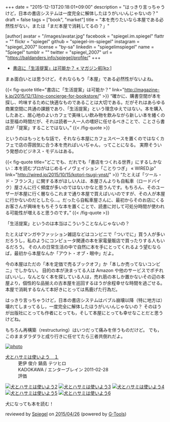 +++
date = "2015-12-13T20:18:01+09:00"
description = "はっきり言っちゃうけど，日本の書店システムは一度完全に解体したほうがいいんじゃないの？"
draft = false
tags = ["book", "market"]
title = "本を売りたいなら本屋である必然性がない，または「まだ本屋で消耗してるの？」"

[author]
  avatar = "/images/avatar.jpg"
  facebook = "spiegel.im.spiegel"
  flattr = ""
  flickr = "spiegel"
  github = "spiegel-im-spiegel"
  instagram = "spiegel_2007"
  license = "by-sa"
  linkedin = "spiegelimspiegel"
  name = "Spiegel"
  tumblr = ""
  twitter = "spiegel_2007"
  url = "https://baldanders.info/spiegel/profile/"
+++

- [書店に「生活提案」は可能か？ « マガジン航[kɔː]](http://magazine-k.jp/2015/12/13/no-concierge-for-bookstore/)

まぁ面白いとは思うけど，それならもう「本屋」である必然性がないよね。

{{< fig-quote title="書店に「生活提案」は可能か？" link="http://magazine-k.jp/2015/12/13/no-concierge-for-bookstore/" >}}
<q>確かに、購書空間が本を探し、吟味するために快適なものであることは大切である。だがそれはあらゆる商業空間に共通の課題であり、「生活提案」という理念ゆえではない。本を購入したあと、居心地のよいカフェで美味しい飲み物を飲みながら新しい本を繙くのは至福の時間だが、それは読者一人一人の嗜好に任せるべきことで、ことさら書店が「提案」することではない。</q>
{{< /fig-quote >}}

というのはもっともな話で，それなら本屋にカフェスペースを置くのではなくカフェで店の雰囲気に合う本を売ればいいぢゃん，ってことになる。
実際そういう発想のビジネス・モデルはある。

{{< fig-quote title="どこでも、だれでも「書店をつくれる世界」にするしかない：本を読むプロがはじめるイノヴェイション「ことりつぎ」 « WIRED.jp" link="http://wired.jp/2015/10/15/kotori-tsugi-ynst/" >}}
<q>たとえば「ツール・ド・フランス」に関する本がほしい人は、本屋さんよりも自転車（ロードバイク）屋さんに行く頻度が多いのではないかなと思うんです。もちろん、そのユーザーが本屋に行く層ならこれまで通り本屋で買えばいいのですが、その人が本屋に行かないのだとしたら…。だったら自転車屋さんに、最初からそのお店にくるお客さんが興味をもちそうな本を置くことで、読書に対して可処分時間が使われる可能性が増えると思うのです。</q>
{{< /fig-quote >}}

「生活提案」というのは本当はこういうことなんじゃないの？

たとえばマンガやファッション雑誌などはコンビニで「ついでに」買う人が多いだろうし，私のようにコンピュータ関連の本を家電量販店で買ったりする人もいるだろう。
その人の日常生活の中で自然に本を手にとってくれるよう望むならば，最初から本屋なんか「アウト・オブ・眼中」だよ。

今の本屋はただの「本を定価で売るブックオフ」か「本しか売ってないコンビニ」でしかない。
目的の本が決まってる人は Amazon や他のサービスでポチればいいし，なんとなく本を探している人は，売れ筋の本しか置かないその辺の本屋より，個性的な品揃えの古本屋を巡回するほうが余程幸せな時間を過ごせる。
本屋で消耗するなんて本好きにとっては馬鹿げた行為だ。

はっきり言っちゃうけど，日本の書店システムはバブル崩壊以降（特に地方は）壊れてしまってるし，一度完全に解体したほうがいいんじゃないの？ そのほうが出版社にとっても作者にとっても，そして本屋にとっても幸せなことだと思うけどね。

もちろん再構築（restructuring）はいつだって痛みを伴うものだけど。
でも，このままダラダラと成り行きに任せてたら三者共倒れだよ。

<div class="hreview" ><a class="item url" href="http://www.amazon.co.jp/exec/obidos/ASIN/B009IMAGYQ/baldandersinf-22/"><img src="http://ecx.images-amazon.com/images/I/51z%2BiAd-8QL._SL160_.jpg" alt="photo" class="photo"  /></a><dl ><dt class="fn"><a class="item url" href="http://www.amazon.co.jp/exec/obidos/ASIN/B009IMAGYQ/baldandersinf-22/">犬とハサミは使いよう　１</a></dt><dd>更伊 俊介 鍋島 テツヒロ </dd><dd>KADOKAWA / エンターブレイン 2011-02-28</dd><dd>評価<abbr class="rating" title="4"><img src="http://g-images.amazon.com/images/G/01/detail/stars-4-0.gif" alt="" /></abbr> </dd></dl><p class="similar"><a href="http://www.amazon.co.jp/exec/obidos/ASIN/B00CFJIZYM/baldandersinf-22/" target="_top"><img src="http://images.amazon.com/images/P/B00CFJIZYM.09._SCTHUMBZZZ_.jpg"  alt="犬とハサミは使いよう2"  /></a> <a href="http://www.amazon.co.jp/exec/obidos/ASIN/B00CFJJ01O/baldandersinf-22/" target="_top"><img src="http://images.amazon.com/images/P/B00CFJJ01O.09._SCTHUMBZZZ_.jpg"  alt="犬とハサミは使いよう3"  /></a> <a href="http://www.amazon.co.jp/exec/obidos/ASIN/B00CFJJ05A/baldandersinf-22/" target="_top"><img src="http://images.amazon.com/images/P/B00CFJJ05A.09._SCTHUMBZZZ_.jpg"  alt="犬とハサミは使いよう4"  /></a> <a href="http://www.amazon.co.jp/exec/obidos/ASIN/B00CFJJ03M/baldandersinf-22/" target="_top"><img src="http://images.amazon.com/images/P/B00CFJJ03M.09._SCTHUMBZZZ_.jpg"  alt="犬とハサミは使いよう5"  /></a> <a href="http://www.amazon.co.jp/exec/obidos/ASIN/B00CPEB6PW/baldandersinf-22/" target="_top"><img src="http://images.amazon.com/images/P/B00CPEB6PW.09._SCTHUMBZZZ_.jpg"  alt="犬とハサミは使いよう6"  /></a> </p>
<p class="description" >犬になっても本を読む！</p>
<p class="gtools" >reviewed by <a href="#maker" class="reviewer">Spiegel</a> on <abbr class="dtreviewed" title="2015-04-26">2015/04/26</abbr> (powered by <a href="http://www.goodpic.com/mt/aws/index.html">G-Tools</a>)</p>
</div>
